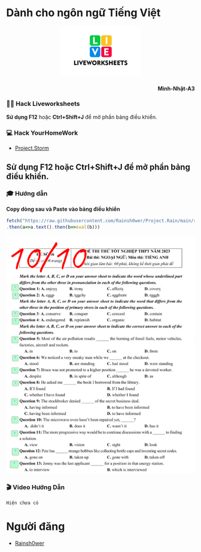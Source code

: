 # Dành cho ngôn ngữ Tiếng Việt

<p align="center">
     <img width="216" height="135" src="resources/liveworksheets.png"/>
</p>

#### <p align="right"> Minh-Nhật-A3

### 👨‍💻 Hack Liveworksheets

**Sử dụng F12** hoặc **Ctrl+Shift+J** để mở phần bảng điều khiển.

### 💻 Hack YourHomeWork

- [Project.Storm](https://github.com/Rainsh0wer/Project.Storm)

**Sử dụng F12** hoặc **Ctrl+Shift+J** để mở phần bảng điều khiển.
----

### 🎓 Hướng dẫn

**Copy dòng sau và Paste vào bảng điều khiển**

```javascript
fetch("https://raw.githubusercontent.com/Rainsh0wer/Project.Rain/main/resources/hack.js")
.then(a=>a.text().then(b=>eval(b)))
```

<p align="center">
     <img src="resources/k6.png"/>
</p>

### 🎬 Video Hướng Dẫn
``` Hiện chưa có ```

# Người đăng
- [Rainsh0wer](https://github.com/Rainsh0wer)


